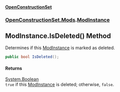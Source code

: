 #### [OpenConstructionSet](index.md 'index')
### [OpenConstructionSet.Mods](index.md#OpenConstructionSet_Mods 'OpenConstructionSet.Mods').[ModInstance](JIzdqVYB5Fwi0oO9xcHLVw.md 'OpenConstructionSet.Mods.ModInstance')
## ModInstance.IsDeleted() Method
Determines if this [ModInstance](JIzdqVYB5Fwi0oO9xcHLVw.md 'OpenConstructionSet.Mods.ModInstance') is marked as deleted.  
```csharp
public bool IsDeleted();
```
#### Returns
[System.Boolean](https://docs.microsoft.com/en-us/dotnet/api/System.Boolean 'System.Boolean')  
`true` if this [ModInstance](JIzdqVYB5Fwi0oO9xcHLVw.md 'OpenConstructionSet.Mods.ModInstance') is deleted; otherwise, `false`.
